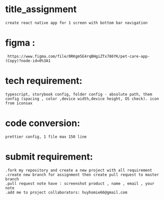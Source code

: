 # title_assignment

    create react native app for 1 screen with bottom bar navigation

# figma :

     https://www.figma.com/file/0RKgm5E4rqBHgiZTx786YK/pet-care-app-(Copy)?node-id=0%3A1

# tech requirement:

    typescript, storybook config, folder config - absolute path, them config (spacing , color ,device width,device height, OS check). icon from iconsax

# code conversion:

    prettier config, 1 file max 150 line

# submit requirement:

    .fork my repository and create a new project with all requirement
    .create new branch for assignment then create pull request to master branch
    .pull request note have : screenshot product , name , email , your note
    .add me to project collaborators: huyhomie66@gmail.com
